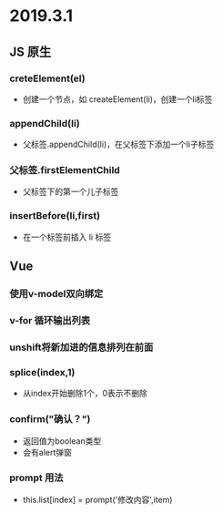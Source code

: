 # 2019.3.1 
## JS 原生
### creteElement(el)
* 创建一个节点，如 createElement(li)，创建一个li标签
### appendChild(li)
* 父标签.appendChild(li)，在父标签下添加一个li子标签
### 父标签.firstElementChild
* 父标签下的第一个儿子标签
### insertBefore(li,first)
* 在一个标签前插入 li 标签

## Vue
### 使用v-model双向绑定
### v-for 循环输出列表
### unshift将新加进的信息排列在前面
### splice(index,1)
* 从index开始删除1个，0表示不删除
### confirm("确认？")
* 返回值为boolean类型
* 会有alert弹窗

### prompt 用法
* this.list[index] = prompt('修改内容',item)

